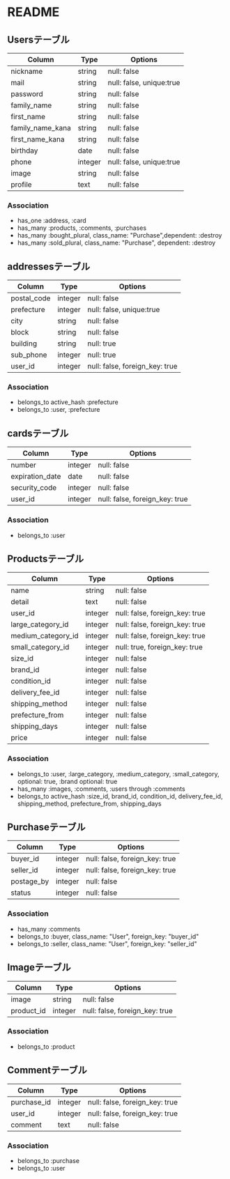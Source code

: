 # README

## Usersテーブル

|Column|Type|Options|
|------|----|-------|
|nickname|string|null: false|
|mail|string|null: false, unique:true|
|password|string|null: false|
|family_name|string|null: false|
|first_name|string|null: false|
|family_name_kana|string|null: false|
|first_name_kana|string|null: false|
|birthday|date|null: false|
|phone|integer|null: false, unique:true|
|image|string|null: false|
|profile|text|null: false|

### Association
- has_one :address, :card
- has_many :products, :comments, :purchases
- has_many :bought_plural, class_name: "Purchase",dependent: :destroy
- has_many :sold_plural, class_name: "Purchase", dependent: :destroy

## addressesテーブル

|Column|Type|Options|
|------|----|-------|
|postal_code|integer|null: false|
|prefecture|integer|null: false, unique:true|
|city|string|null: false|
|block|string|null: false|
|building|string|null: true|
|sub_phone|integer|null: true|
|user_id|integer|null: false, foreign_key: true|

### Association
- belongs_to active_hash :prefecture
- belongs_to :user, :prefecture

## cardsテーブル

|Column|Type|Options|
|------|----|-------|
|number|integer|null: false|
|expiration_date|date|null: false|
|security_code|integer|null: false|
|user_id|integer|null: false, foreign_key: true|

### Association
- belongs_to :user

## Productsテーブル

|Column|Type|Options|
|------|----|-------|
|name|string|null: false|
|detail|text|null: false|
|user_id|integer|null: false, foreign_key: true|
|large_category_id|integer|null: false, foreign_key: true|
|medium_category_id|integer|null: false, foreign_key: true|
|small_category_id|integer|null: true, foreign_key: true|
|size_id|integer|null: false|
|brand_id|integer|null: false|
|condition_id|integer|null: false|
|delivery_fee_id|integer|null: false|
|shipping_method|integer|null: false|
|prefecture_from|integer|null: false|
|shipping_days|integer|null: false|
|price|integer|null: false|

### Association
- belongs_to :user, :large_category, :medium_category, :small_category, optional: true, :brand optional: true
- has_many :images, :comments, :users through :comments
- belongs_to active_hash :size_id, brand_id, condition_id, delivery_fee_id, shipping_method, prefecture_from, shipping_days

## Purchaseテーブル

|Column|Type|Options|
|------|----|-------|
|buyer_id|integer|null: false, foreign_key: true|
|seller_id|integer|null: false, foreign_key: true|
|postage_by|integer|null: false|
|status|integer|null: false|

### Association
- has_many :comments
- belongs_to :buyer, class_name: "User", foreign_key: "buyer_id"
- belongs_to :seller, class_name: "User", foreign_key: "seller_id"

## Imageテーブル

|Column|Type|Options|
|------|----|-------|
|image|string|null: false|
|product_id|integer|null: false, foreign_key: true|

### Association
- belongs_to :product


## Commentテーブル

|Column|Type|Options|
|------|----|-------|
|purchase_id|integer|null: false, foreign_key: true|
|user_id|integer|null: false, foreign_key: true|
|comment|text|null: false|

### Association
- belongs_to :purchase
- belongs_to :user